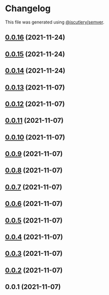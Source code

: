 # Changelog

This file was generated using [@jscutlery/semver](https://github.com/jscutlery/semver).

## [0.0.16](https://github.com/onedaycat/jaco/compare/db-0.0.15...db-0.0.16) (2021-11-24)



## [0.0.15](https://github.com/onedaycat/jaco/compare/db-0.0.14...db-0.0.15) (2021-11-24)



## [0.0.14](https://github.com/onedaycat/jaco/compare/db-0.0.13...db-0.0.14) (2021-11-24)



## [0.0.13](https://github.com/onedaycat/jaco/compare/db-0.0.12...db-0.0.13) (2021-11-07)



## [0.0.12](https://github.com/onedaycat/jaco/compare/db-0.0.11...db-0.0.12) (2021-11-07)



## [0.0.11](https://github.com/onedaycat/jaco/compare/db-0.0.10...db-0.0.11) (2021-11-07)



## [0.0.10](https://github.com/onedaycat/jaco/compare/db-0.0.9...db-0.0.10) (2021-11-07)



## [0.0.9](https://github.com/onedaycat/jaco/compare/db-0.0.8...db-0.0.9) (2021-11-07)



## [0.0.8](https://github.com/onedaycat/jaco/compare/db-0.0.7...db-0.0.8) (2021-11-07)



## [0.0.7](https://github.com/onedaycat/jaco/compare/db-0.0.6...db-0.0.7) (2021-11-07)



## [0.0.6](https://github.com/onedaycat/jaco/compare/db-0.0.5...db-0.0.6) (2021-11-07)



## [0.0.5](https://github.com/onedaycat/jaco/compare/db-0.0.4...db-0.0.5) (2021-11-07)



## [0.0.4](https://github.com/onedaycat/jaco/compare/db-0.0.3...db-0.0.4) (2021-11-07)



## [0.0.3](https://github.com/onedaycat/jaco/compare/db-0.0.2...db-0.0.3) (2021-11-07)



## [0.0.2](https://github.com/onedaycat/jaco/compare/db-0.0.1...db-0.0.2) (2021-11-07)



## 0.0.1 (2021-11-07)
